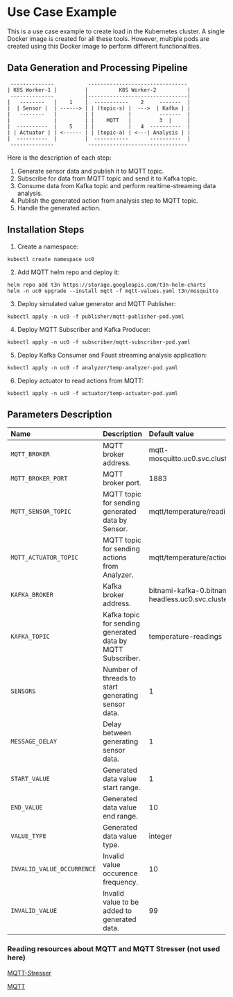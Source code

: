 # Use Case Example
This is a use case example to create load in the Kubernetes cluster. A single Docker image is created for all these tools. However, multiple pods are created using this Docker image to perform different functionalities.

## Data Generation and Processing Pipeline
```shell
 --------------           -------------------------------- 
| K8S Worker-1 |         |          K8S Worker-2          |          
 --------------          |--------------------------------|          
|   --------   |    1    |  -----------    2     -------  |       
|  | Sensor |  | ------> | | (topic-s) |  --->  | Kafka | |  
|   --------   |         | |           |         -------  |       
|              |         | |    MQTT   |         3  |     |
|  ----------  |    5    | |           |   4  ----------  |
| | Actuator | | <------ | | (topic-a) | <---| Analysis | | 
|  ----------  |         |  -----------       ----------  |
 --------------           -------------------------------- 
```
Here is the description of each step:
1. Generate sensor data and publish it to MQTT topic.
2. Subscribe for data from MQTT topic and send it to Kafka topic.
3. Consume data from Kafka topic and perform realtime-streaming data analysis.
4. Publish the generated action from analysis step to MQTT topic.
5. Handle the generated action.

## Installation Steps
1. Create a namespace:
```shell
kubectl create namespace uc0
```

2. Add MQTT helm repo and deploy it:
```shell
helm repo add t3n https://storage.googleapis.com/t3n-helm-charts
helm -n uc0 upgrade --install mqtt -f mqtt-values.yaml t3n/mosquitto
```

<!-- 
Deploy mqtt-stresser:
```shell
kubectl apply -f -n uc0 mqtt-stresser-pod.yaml
```
-->

3. Deploy simulated value generator and MQTT Publisher:
```shell
kubectl apply -n uc0 -f publisher/mqtt-publisher-pod.yaml
```

4. Deploy MQTT Subscriber and Kafka Producer:
```shell
kubectl apply -n uc0 -f subscriber/mqtt-subscriber-pod.yaml
```

5. Deploy Kafka Consumer and Faust streaming analysis application:
```shell
kubectl apply -n uc0 -f analyzer/temp-analyzer-pod.yaml
```

6. Deploy actuator to read actions from MQTT:
```shell
kubectl apply -n uc0 -f actuator/temp-actuator-pod.yaml
```

## Parameters Description
| Name                       | Description                                                | Default value                                                     |
|:---------------------------|:-----------------------------------------------------------|:------------------------------------------------------------------|
| `MQTT_BROKER`              | MQTT broker address.                                       | mqtt-mosquitto.uc0.svc.cluster.local                              |
| `MQTT_BROKER_PORT`         | MQTT broker port.                                          | 1883                                                              |
| `MQTT_SENSOR_TOPIC`        | MQTT topic for sending generated data by Sensor.           | mqtt/temperature/readings                                         |
| `MQTT_ACTUATOR_TOPIC`      | MQTT topic for sending actions from Analyzer.              | mqtt/temperature/actions                                          |
| `KAFKA_BROKER`             | Kafka broker address.                                      | bitnami-kafka-0.bitnami-kafka-headless.uc0.svc.cluster.local:9092 |
| `KAFKA_TOPIC`              | Kafka topic for sending generated data by MQTT Subscriber. | temperature-readings                                              |
| `SENSORS`                  | Number of threads to start generating sensor data.         | 1                                                                 | 
| `MESSAGE_DELAY`            | Delay between generating sensor data.                      | 1                                                                 |
| `START_VALUE`              | Generated data value start range.                          | 1                                                                 |
| `END_VALUE`                | Generated data value end range.                            | 10                                                                |
| `VALUE_TYPE`               | Generated data value type.                                 | integer                                                           |
| `INVALID_VALUE_OCCURRENCE` | Invalid value occurence frequency.                         | 10                                                                |
| `INVALID_VALUE`            | Invalid value to be added to generated data.               | 99                                                                |


### Reading resources about MQTT and MQTT Stresser (not used here)

[MQTT-Stresser](https://github.com/flaviostutz/mqtt-stresser)

[MQTT](https://github.com/t3n/helm-charts/tree/master/mosquitto)